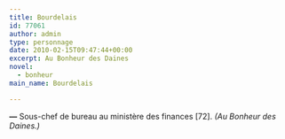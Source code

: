 ```yaml
---
title: Bourdelais
id: 77061
author: admin
type: personnage
date: 2010-02-15T09:47:44+00:00
excerpt: Au Bonheur des Daines
novel:
  - bonheur
main_name: Bourdelais

---
```

**—** Sous-chef de bureau au ministère des finances [72]. _(Au Bonheur des Daines.)_